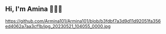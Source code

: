## Hi, I'm Amina 👋👩‍💻

https://github.com/Armina101/Armina101/blob/b3fdbf7a3d9d11d92051fa356ed4062a7aa3cf1b/jpg_20230521_104055_0000.jpg
<!--
**Armina101/Armina101** is a ✨ _special_ ✨ repository because its `README.md` (this file) appears on your GitHub profile.

Here are some ideas to get you started:

- 🔭 I’m currently working on ...
- 🌱 I’m currently learning ...
- 👯 I’m looking to collaborate on ...
- 🤔 I’m looking for help with ...
- 💬 Ask me about ...
- 📫 How to reach me: ...
- 😄 Pronouns: ...
- ⚡ Fun fact: ...
-->

